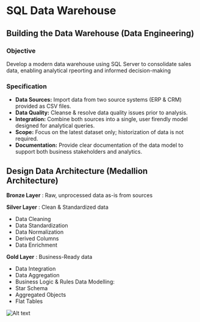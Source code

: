 # SQL Data Warehouse
## Building the Data Warehouse (Data Engineering)

### Objective
Develop a modern data warehouse using SQL Server to consolidate sales data, enabling analytical rpeorting and informed decision-making

### Specification
- **Data Sources:** Import data from two source systems (ERP & CRM) provided as CSV files.
- **Data Quality:** Cleanse & resolve data quality issues prior to analysis.
- **Integration:** Combine both sources into a single, user firendly model designed for analytical queries.
- **Scope:** Focus on the latest dataset only; historization of data is not required.
- **Documentation:** Provide clear documentation of the data model to support both business stakeholders and analytics.

## Design Data Architecture (Medallion Architecture)
**Bronze Layer** : 
Raw, unprocessed data as-is from sources

**Silver Layer** :
Clean & Standardized data 
  - Data Cleaning
  - Data Standardization
  - Data Normalization
  - Derived Columns
  - Data Enrichment

**Gold Layer** :
Business-Ready data
  - Data Integration
  - Data Aggregation
  - Business Logic & Rules
Data Modelling:
  - Star Schema
  - Aggregated Objects
  - Flat Tables

![Alt text](path/to/Medallion%20Architecture.png4)

